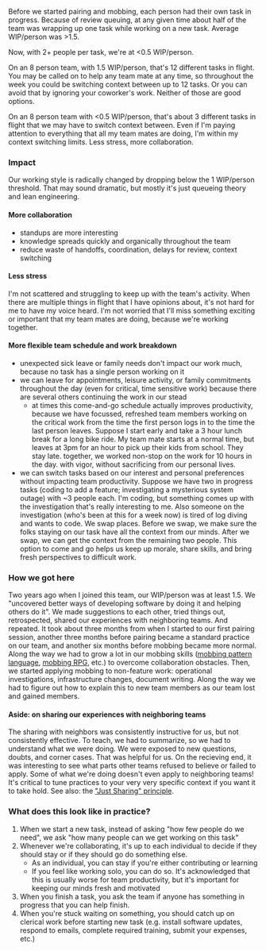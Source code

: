 Before we started pairing and mobbing, each person had their own task in
progress. Because of review queuing, at any given time about half of the team was
wrapping up one task while working on a new task. Average WIP/person was &gt;1.5.

Now, with 2+ people per task, we're at &lt;0.5 WIP/person.

On an 8 person team, with 1.5 WIP/person, that's 12 different tasks in flight.
You may be called on to help any team mate at any time, so throughout the week
you could be switching context between up to 12 tasks. Or you can avoid that by
ignoring your coworker's work. Neither of those are good options.

On an 8 person team with &lt;0.5 WIP/person, that's about 3 different tasks in
flight that we may have to switch context between. Even if I'm paying attention
to everything that all my team mates are doing, I'm within my context switching
limits. Less stress, more collaboration.

### Impact

Our working style is radically changed by dropping below the 1 WIP/person
threshold. That may sound dramatic, but mostly it's just queueing theory and
lean engineering.

#### More collaboration

  - standups are more interesting
  - knowledge spreads quickly and organically throughout the team
  - reduce waste of handoffs, coordination, delays for review, context switching

#### Less stress

I'm not scattered and struggling to keep up with the team's activity. When there
are multiple things in flight that I have opinions about, it's not hard for me
to have my voice heard. I'm not worried that I'll miss something exciting or
important that my team mates are doing, because we're working together.

#### More flexible team schedule and work breakdown

  - unexpected sick leave or family needs don't impact our work much, because no task has a
    single person working on it
  - we can leave for appointments, leisure activity, or family commitments
    throughout the day (even for critical, time sensitive work) because there are
    several others continuing the work in our stead
      - at times this come-and-go schedule actually improves productivity,
        because we have focussed, refreshed team members working on the critical
        work from the time the first person logs in to the time the last person
        leaves. Suppose I start early and take a 3 hour lunch break for a long
        bike ride. My team mate starts at a normal time, but leaves at 3pm for
        an hour to pick up their kids from school. They stay late. together, we
        worked non-stop on the work for 10 hours in the day.  with vigor,
        without sacrificing from our personal lives.
  - we can switch tasks based on our interest and personal preferences without
    impacting team productivity. Suppose we have two in progress tasks (coding
    to add a feature; investigating a mysterious system outage) with ~3 people
    each. I'm coding, but something comes up with the investigation that's
    really
    interesting to me. Also someone on the investigation (who's been at this for
    a week now) is tired of log diving and wants to code. We swap places. Before
    we swap, we make sure the folks staying on our task have all the context
    from our minds. After we swap, we can get the context from the remaining two
    people. This option to come and go helps us keep up morale, share skills,
    and bring fresh perspectives to difficult work.

### How we got here

Two years ago when I joined this team, our WIP/person was at least 1.5. We
"uncovered better ways of developing software by doing it and helping others do
it". We made suggestions to each other, tried things out, retrospected, shared
our experiences with neighboring teams. And repeated. It took about three months
from when I started to our first pairing session, another three months before
pairing became a standard practice on our team, and another six months before
mobbing became more normal. Along the way we had to grow a lot in our mobbing
skills ([mobbing pattern language](https://github.com/JayBazuzi/Mobbing-Pattern-Language),
[mobbing RPG](https://github.com/willemlarsen/mobprogrammingrpg), etc.)
to overcome collaboration obstacles. Then, we started applying mobbing to
non-feature work: operational investigations, infrastructure changes, document
writing. Along the way we had to figure out how to explain this to new team
members as our team lost and gained members.  


#### Aside: on sharing our experiences with neighboring teams

The sharing with neighbors was consistently instructive for us, but not
consistently effective. To teach, we had to summarize, so we had to understand
what we were doing. We were exposed to new questions, doubts, and corner cases.
That was helpful for us. On the recieving end, it was interesting to see what
parts other teams refused to believe or failed to apply. Some of what we're
doing doesn't even apply to neighboring teams! It's critical to tune practices
to your very very specific context if you want it to take hold. See also: the
["Just Sharing" principle](https://justsharing.dev).

### What does this look like in practice?

1. When we start a new task, instead of asking "how few people do we need", we
   ask "how many people can we get working on this task"
2. Whenever we're collaborating, it's up to each individual to decide if they
   should stay or if they should go do something else.
    - As an individual, you can stay if you're either contributing or learning
    - If you feel like working solo, you can do so. It's acknowledged that this
      is usually worse for team productivity, but it's important for keeping our
      minds fresh and motivated
3. When you finish a task, you ask the team if anyone has something in progress
   that you can help finish.
4. When you're stuck waiting on something, you should catch up on clerical work
   before starting new task (e.g. install software updates, respond to emails,
   complete required training, submit your expenses, etc.)
